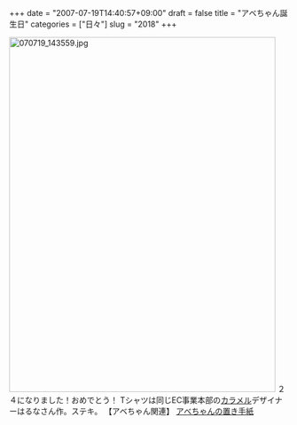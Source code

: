 +++
date = "2007-07-19T14:40:57+09:00"
draft = false
title = "アベちゃん誕生日"
categories = ["日々"]
slug = "2018"
+++

<img alt="070719_143559.jpg" class="pict" height="640" src="http://ieiriblog.img.jugem.jp/20070719_333241.jpg" width="480" />
２４になりました！おめでとう！
Tシャツは同じEC事業本部の<a href="http://calamel.jp" target="_blank">カラメル</a>デザイナーはるなさん作。ステキ。
【アベちゃん関連】
<a href="http://blog.hbkr.jp/?eid=1138" target="_blank">アべちゃんの置き手紙</a>
